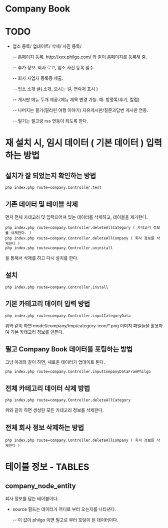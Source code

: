 # Company Book

# TODO

- 업소 등록/ 업데이트/ 삭제/ 사진 등록/

    -- 홈페이지 등록. http://xxx.philgo.com/ 와 같이 홈페이지를 등록해 줌.

    -- 추가 정보. 회사 로고, 업소 사진 등록 필수.

    -- 회사 사업자 등록증 제출.

    -- 업소 소개 글( 소개, 오시는 길, 연락처 표시 )

    -- 게시판 메뉴 두개 제공.(메뉴 제목 변경 가능. 예: 방명록/후기, 칼럼)

    -- 나머지는 필기(필리핀 여행 이야기) 자유게시판/질문과답변 게시판 연동.

    -- 필기는 필고랑 rss 연동이 되도록 한다.




# 재 설치 시, 임시 데이터 ( 기본 데이터 ) 입력하는 방법


## 설치가 잘 되었는지 확인하는 방법

    php index.php route=company.Controller.test


## 기존 데이터 및 테이블 삭제

먼저 전체 카테고리 및 입력되어져 있는 데이터를 삭제하고, 테이블을 제거한다.


    php index.php route=company.Controller.deleteAllCategory ( 카테고리 정보를 삭제한다. )
    php index.php route=company.Controller.deleteAllCompany ( 회사 정보를 삭제한다 )
    php index.php route=company.Controller.uninstall

을 통해서 삭제를 하고 다시 설치를 한다.

## 설치

    php index.php route=company.Controller.install

## 기본 카테고리 데이터 입력 방법

    php index.php route=company.Controller.inputCategoryData

위와 같이 하면 model/company/tmp/category-icon/*.png 이미지 파일들을 활용하여 기본 카테고리 정보를 만든다. 


## 필고 Company Book 데이터를 포팅하는 방법

그냥 아래와 같이 하면, 새로운 데이터가 업데이트 된다.

    php index.php route=company.Controller.inputCompanyDataFromPhilgo




## 전체 카테고리 데이터 삭제 방법

    php index.php route=company.Controller.deleteAllCategory

위와 같이 하면 생성된 모든 카테고리 정보를 삭제한다.

## 전체 회사 정보 삭제하는 방법

    php index.php route=company.Controller.deleteAllCompany ( 회사 정보를 삭제한다 )





# 테이블 정보 - TABLES

## company_node_entity

회사 정보를 담는 테이블이다.

- source 필드는 데이터가 어디로 부터 오는지를 나타낸다.

    -- 이 값이 philgo 이면 필고로 부터 포팅이 된 데이터이다.

